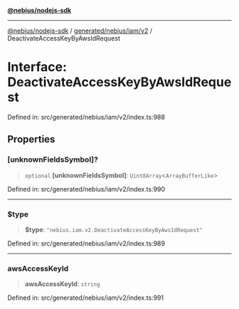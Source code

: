 [**@nebius/nodejs-sdk**](../../../../../README.md)

---

[@nebius/nodejs-sdk](../../../../../README.md) / [generated/nebius/iam/v2](../README.md) / DeactivateAccessKeyByAwsIdRequest

# Interface: DeactivateAccessKeyByAwsIdRequest

Defined in: src/generated/nebius/iam/v2/index.ts:988

## Properties

### \[unknownFieldsSymbol\]?

> `optional` **\[unknownFieldsSymbol\]**: `Uint8Array`\<`ArrayBufferLike`\>

Defined in: src/generated/nebius/iam/v2/index.ts:990

---

### $type

> **$type**: `"nebius.iam.v2.DeactivateAccessKeyByAwsIdRequest"`

Defined in: src/generated/nebius/iam/v2/index.ts:989

---

### awsAccessKeyId

> **awsAccessKeyId**: `string`

Defined in: src/generated/nebius/iam/v2/index.ts:991
